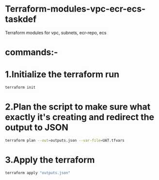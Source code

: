 # Terraform-modules-vpc-ecr-ecs-taskdef
Terraform modules for vpc, subnets, ecr-repo, ecs
# commands:-
# 1.Initialize the terraform run
```sh
terraform init
```

# 2.Plan the script to make sure what exactly it's creating and redirect the output to JSON
```sh
terraform plan --out=outputs.json --var-file=UAT.tfvars
```
# 3.Apply the terraform 
```sh
terraform apply "outputs.json"
```

